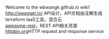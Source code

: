 Welcome to the wbwangk.github.io wiki!  
http://swagger.io/  API设计，API文档由注解生成  
terraform IaaS工具，混合云  
[awesome-rest](https://github.com/wbwangk/awesome-rest#querying)，REST API相关资源  
[httpbin.org](http://httpbin.org)HTTP request and response service